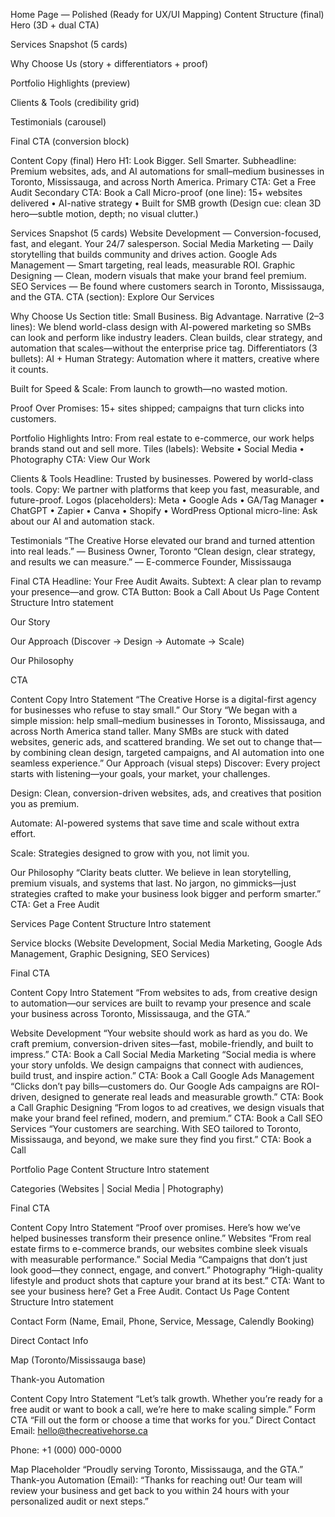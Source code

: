 Home Page — Polished (Ready for UX/UI Mapping)
Content Structure (final)
Hero (3D + dual CTA)


Services Snapshot (5 cards)


Why Choose Us (story + differentiators + proof)


Portfolio Highlights (preview)


Clients & Tools (credibility grid)


Testimonials (carousel)


Final CTA (conversion block)



Content Copy (final)
Hero
H1: Look Bigger. Sell Smarter.
 Subheadline: Premium websites, ads, and AI automations for small–medium businesses in Toronto, Mississauga, and across North America.
 Primary CTA: Get a Free Audit
 Secondary CTA: Book a Call
 Micro-proof (one line): 15+ websites delivered • AI-native strategy • Built for SMB growth
(Design cue: clean 3D hero—subtle motion, depth; no visual clutter.)

Services Snapshot (5 cards)
Website Development — Conversion-focused, fast, and elegant. Your 24/7 salesperson.
 Social Media Marketing — Daily storytelling that builds community and drives action.
 Google Ads Management — Smart targeting, real leads, measurable ROI.
 Graphic Designing — Clean, modern visuals that make your brand feel premium.
 SEO Services — Be found where customers search in Toronto, Mississauga, and the GTA.
 CTA (section): Explore Our Services

Why Choose Us
Section title: Small Business. Big Advantage.
 Narrative (2–3 lines):
 We blend world-class design with AI-powered marketing so SMBs can look and perform like industry leaders. Clean builds, clear strategy, and automation that scales—without the enterprise price tag.
Differentiators (3 bullets):
AI + Human Strategy: Automation where it matters, creative where it counts.


Built for Speed & Scale: From launch to growth—no wasted motion.


Proof Over Promises: 15+ sites shipped; campaigns that turn clicks into customers.



Portfolio Highlights
Intro: From real estate to e-commerce, our work helps brands stand out and sell more.
 Tiles (labels): Website • Social Media • Photography
 CTA: View Our Work

Clients & Tools
Headline: Trusted by businesses. Powered by world-class tools.
 Copy: We partner with platforms that keep you fast, measurable, and future-proof.
 Logos (placeholders): Meta • Google Ads • GA/Tag Manager • ChatGPT • Zapier • Canva • Shopify • WordPress
 Optional micro-line: Ask about our AI and automation stack.

Testimonials
“The Creative Horse elevated our brand and turned attention into real leads.”
 — Business Owner, Toronto
“Clean design, clear strategy, and results we can measure.”
 — E-commerce Founder, Mississauga

Final CTA
Headline: Your Free Audit Awaits.
 Subtext: A clear plan to revamp your presence—and grow.
 CTA Button: Book a Call
About Us Page
Content Structure
Intro statement


Our Story


Our Approach (Discover → Design → Automate → Scale)


Our Philosophy


CTA



Content Copy
Intro Statement
 “The Creative Horse is a digital-first agency for businesses who refuse to stay small.”
Our Story
 “We began with a simple mission: help small–medium businesses in Toronto, Mississauga, and across North America stand taller. Many SMBs are stuck with dated websites, generic ads, and scattered branding. We set out to change that—by combining clean design, targeted campaigns, and AI automation into one seamless experience.”
Our Approach (visual steps)
Discover: Every project starts with listening—your goals, your market, your challenges.


Design: Clean, conversion-driven websites, ads, and creatives that position you as premium.


Automate: AI-powered systems that save time and scale without extra effort.


Scale: Strategies designed to grow with you, not limit you.


Our Philosophy
 “Clarity beats clutter. We believe in lean storytelling, premium visuals, and systems that last. No jargon, no gimmicks—just strategies crafted to make your business look bigger and perform smarter.”
CTA: Get a Free Audit


Services Page
Content Structure
Intro statement


Service blocks (Website Development, Social Media Marketing, Google Ads Management, Graphic Designing, SEO Services)


Final CTA



Content Copy
Intro Statement
 “From websites to ads, from creative design to automation—our services are built to revamp your presence and scale your business across Toronto, Mississauga, and the GTA.”

Website Development
 “Your website should work as hard as you do. We craft premium, conversion-driven sites—fast, mobile-friendly, and built to impress.”
 CTA: Book a Call
Social Media Marketing
 “Social media is where your story unfolds. We design campaigns that connect with audiences, build trust, and inspire action.”
 CTA: Book a Call
Google Ads Management
 “Clicks don’t pay bills—customers do. Our Google Ads campaigns are ROI-driven, designed to generate real leads and measurable growth.”
 CTA: Book a Call
Graphic Designing
 “From logos to ad creatives, we design visuals that make your brand feel refined, modern, and premium.”
 CTA: Book a Call
SEO Services
 “Your customers are searching. With SEO tailored to Toronto, Mississauga, and beyond, we make sure they find you first.”
 CTA: Book a Call


Portfolio Page
Content Structure
Intro statement


Categories (Websites | Social Media | Photography)


Final CTA



Content Copy
Intro Statement
 “Proof over promises. Here’s how we’ve helped businesses transform their presence online.”
Websites
 “From real estate firms to e-commerce brands, our websites combine sleek visuals with measurable performance.”
Social Media
 “Campaigns that don’t just look good—they connect, engage, and convert.”
Photography
 “High-quality lifestyle and product shots that capture your brand at its best.”
CTA: Want to see your business here? Get a Free Audit.
Contact Us Page
Content Structure
Intro statement


Contact Form (Name, Email, Phone, Service, Message, Calendly Booking)


Direct Contact Info


Map (Toronto/Mississauga base)


Thank-you Automation



Content Copy
Intro Statement
 “Let’s talk growth. Whether you’re ready for a free audit or want to book a call, we’re here to make scaling simple.”
Form CTA
 “Fill out the form or choose a time that works for you.”
Direct Contact
Email: hello@thecreativehorse.ca


Phone: +1 (000) 000-0000


Map Placeholder
 “Proudly serving Toronto, Mississauga, and the GTA.”
Thank-you Automation (Email):
 “Thanks for reaching out! Our team will review your business and get back to you within 24 hours with your personalized audit or next steps.”

